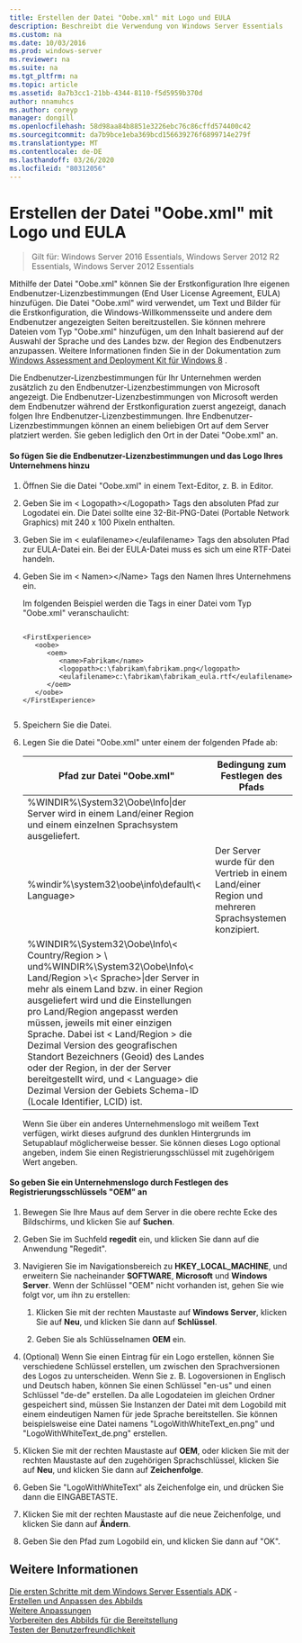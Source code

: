 ```yaml
---
title: Erstellen der Datei "Oobe.xml" mit Logo und EULA
description: Beschreibt die Verwendung von Windows Server Essentials
ms.custom: na
ms.date: 10/03/2016
ms.prod: windows-server
ms.reviewer: na
ms.suite: na
ms.tgt_pltfrm: na
ms.topic: article
ms.assetid: 8a7b3cc1-21bb-4344-8110-f5d5959b370d
author: nnamuhcs
ms.author: coreyp
manager: dongill
ms.openlocfilehash: 58d98aa84b8851e3226ebc76c86cffd574400c42
ms.sourcegitcommit: da7b9bce1eba369bcd156639276f6899714e279f
ms.translationtype: MT
ms.contentlocale: de-DE
ms.lasthandoff: 03/26/2020
ms.locfileid: "80312056"
---
```

# <a name="create-the-oobexml-file-including-logo-and-eula"></a>Erstellen der Datei "Oobe.xml" mit Logo und EULA

>Gilt für: Windows Server 2016 Essentials, Windows Server 2012 R2 Essentials, Windows Server 2012 Essentials

Mithilfe der Datei "Oobe.xml" können Sie der Erstkonfiguration Ihre eigenen Endbenutzer-Lizenzbestimmungen (End User License Agreement, EULA) hinzufügen. Die Datei "Oobe.xml" wird verwendet, um Text und Bilder für die Erstkonfiguration, die Windows-Willkommensseite und andere dem Endbenutzer angezeigten Seiten bereitzustellen. Sie können mehrere Dateien vom Typ "Oobe.xml" hinzufügen, um den Inhalt basierend auf der Auswahl der Sprache und des Landes bzw. der Region des Endbenutzers anzupassen. Weitere Informationen finden Sie in der Dokumentation zum [Windows Assessment and Deployment Kit für Windows 8](https://go.microsoft.com/fwlink/?LinkId=248694) .  
  
 Die Endbenutzer-Lizenzbestimmungen für Ihr Unternehmen werden zusätzlich zu den Endbenutzer-Lizenzbestimmungen von Microsoft angezeigt. Die Endbenutzer-Lizenzbestimmungen von Microsoft werden dem Endbenutzer während der Erstkonfiguration zuerst angezeigt, danach folgen Ihre Endbenutzer-Lizenzbestimmungen. Ihre Endbenutzer-Lizenzbestimmungen können an einem beliebigen Ort auf dem Server platziert werden. Sie geben lediglich den Ort in der Datei "Oobe.xml" an.  
  
#### <a name="to-add-your-company-eula-and-logo"></a>So fügen Sie die Endbenutzer-Lizenzbestimmungen und das Logo Ihres Unternehmens hinzu  
  
1. Öffnen Sie die Datei "Oobe.xml" in einem Text-Editor, z. B. in Editor.  
  
2. Geben Sie im < Logopath\></Logopath\> Tags den absoluten Pfad zur Logodatei ein. Die Datei sollte eine 32-Bit-PNG-Datei (Portable Network Graphics) mit 240 x 100 Pixeln enthalten.  
  
3. Geben Sie im < eulafilename\></eulafilename\> Tags den absoluten Pfad zur EULA-Datei ein. Bei der EULA-Datei muss es sich um eine RTF-Datei handeln.  
  
4. Geben Sie im < Namen\></Name\> Tags den Namen Ihres Unternehmens ein.  
  
    Im folgenden Beispiel werden die Tags in einer Datei vom Typ "Oobe.xml" veranschaulicht:  
  
   ```  
  
   <FirstExperience>  
      <oobe>  
         <oem>  
            <name>Fabrikam</name>  
            <logopath>c:\fabrikam\fabrikam.png</logopath>  
            <eulafilename>c:\fabrikam\fabrikam_eula.rtf</eulafilename>  
         </oem>  
      </oobe>  
   </FirstExperience>  
  
   ```  
  
5. Speichern Sie die Datei.  
  
6. Legen Sie die Datei "Oobe.xml" unter einem der folgenden Pfade ab:  
  
   |Pfad zur Datei "Oobe.xml"|Bedingung zum Festlegen des Pfads|  
   |-----------------------|----------------------------------------|  
   |%WINDIR%\System32\Oobe\Info\|der Server wird in einem Land/einer Region und einem einzelnen Sprachsystem ausgeliefert.|  
   |%windir%\system32\oobe\info\default\\< Language\>|Der Server wurde für den Vertrieb in einem Land/einer Region und mehreren Sprachsystemen konzipiert.|  
   |%WINDIR%\System32\Oobe\Info\\< Country/Region > \ und%WINDIR%\System32\Oobe\Info\\< Land/Region >\\< Sprache\>\|der Server in mehr als einem Land bzw. in einer Region ausgeliefert wird und die Einstellungen pro Land/Region angepasst werden müssen, jeweils mit einer einzigen Sprache. Dabei ist < Land/Region > die Dezimal Version des geografischen Standort Bezeichners (Geoid) des Landes oder der Region, in der der Server bereitgestellt wird, und < Language\> die Dezimal Version der Gebiets Schema-ID (Locale Identifier, LCID) ist.|  
  
   Wenn Sie über ein anderes Unternehmenslogo mit weißem Text verfügen, wirkt dieses aufgrund des dunklen Hintergrunds im Setupablauf möglicherweise besser.  Sie können dieses Logo optional angeben, indem Sie einen Registrierungsschlüssel mit zugehörigem Wert angeben.  
  
#### <a name="to-specify-a-company-logo-by-setting-the-oem-registry-key"></a>So geben Sie ein Unternehmenslogo durch Festlegen des Registrierungsschlüssels "OEM" an  
  
1.  Bewegen Sie Ihre Maus auf dem Server in die obere rechte Ecke des Bildschirms, und klicken Sie auf **Suchen**.  
  
2.  Geben Sie im Suchfeld **regedit** ein, und klicken Sie dann auf die Anwendung "Regedit".  
  
3.  Navigieren Sie im Navigationsbereich zu **HKEY_LOCAL_MACHINE**, und erweitern Sie nacheinander **SOFTWARE**, **Microsoft** und **Windows Server**. Wenn der Schlüssel "OEM" nicht vorhanden ist, gehen Sie wie folgt vor, um ihn zu erstellen:  
  
    1.  Klicken Sie mit der rechten Maustaste auf **Windows Server**, klicken Sie auf **Neu**, und klicken Sie dann auf **Schlüssel**.  
  
    2.  Geben Sie als Schlüsselnamen **OEM** ein.  
  
4.  (Optional) Wenn Sie einen Eintrag für ein Logo erstellen, können Sie verschiedene Schlüssel erstellen, um zwischen den Sprachversionen des Logos zu unterscheiden. Wenn Sie z. B. Logoversionen in Englisch und Deutsch haben, können Sie einen Schlüssel "en-us" und einen Schlüssel "de-de" erstellen. Da alle Logodateien im gleichen Ordner gespeichert sind, müssen Sie Instanzen der Datei mit dem Logobild mit einem eindeutigen Namen für jede Sprache bereitstellen. Sie können beispielsweise eine Datei namens "LogoWithWhiteText_en.png" und "LogoWithWhiteText_de.png" erstellen.  
  
5.  Klicken Sie mit der rechten Maustaste auf **OEM**, oder klicken Sie mit der rechten Maustaste auf den zugehörigen Sprachschlüssel, klicken Sie auf **Neu**, und klicken Sie dann auf **Zeichenfolge**.  
  
6.  Geben Sie "LogoWithWhiteText" als Zeichenfolge ein, und drücken Sie dann die EINGABETASTE.  
  
7.  Klicken Sie mit der rechten Maustaste auf die neue Zeichenfolge, und klicken Sie dann auf **Ändern**.  
  
8.  Geben Sie den Pfad zum Logobild ein, und klicken Sie dann auf "OK".  
  
## <a name="see-also"></a>Weitere Informationen  
 [Die ersten Schritte mit dem Windows Server Essentials ADK](Getting-Started-with-the-Windows-Server-Essentials-ADK.md) -   
 [Erstellen und Anpassen des Abbilds](Creating-and-Customizing-the-Image.md)   
 [Weitere Anpassungen](Additional-Customizations.md)   
 [Vorbereiten des Abbilds für die Bereitstellung](Preparing-the-Image-for-Deployment.md)   
 [Testen der Benutzerfreundlichkeit](Testing-the-Customer-Experience.md)